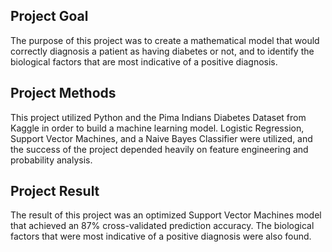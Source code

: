 ## Project Goal
The purpose of this project was to create a mathematical model that would correctly diagnosis a patient as having diabetes or not, and to identify the biological factors that are most indicative of a positive diagnosis.

## Project Methods
This project utilized Python and the Pima Indians Diabetes Dataset from Kaggle in order to build a machine learning model. Logistic Regression, Support Vector Machines, and a Naive Bayes Classifier were utilized, and the success of the project depended heavily on feature engineering and probability analysis.

## Project Result
The result of this project was an optimized Support Vector Machines model that achieved an 87% cross-validated prediction accuracy. The biological factors that were most indicative of a positive diagnosis were also found.
